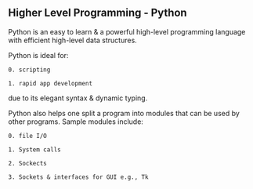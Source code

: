 ## Higher Level Programming - Python

Python is an easy to learn & a powerful high-level programming language with efficient high-level data structures.

Python is ideal for:

	0. scripting

	1. rapid app development

due to its elegant syntax & dynamic typing.

Python also helps one split a program into modules that can be used by other programs. Sample modules include:

	0. file I/O

	1. System calls

	2. Sockects

	3. Sockets & interfaces for GUI e.g., Tk
